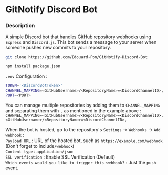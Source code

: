 # GitNotify Discord Bot

### Description

A simple Discord bot that handles GitHub repository webhooks using ``Express`` and ``Discord.js``. 
This bot sends a message to your server when someone pushes new commits to your repository.

```bash
git clone https://github.com/Edouard-Pon/GitNotify-Discord-Bot
```
```bash
npm install package.json
```
``.env`` Configuration :
```bash
TOKEN='<DiscordBotToken>'
CHANNEL_MAPPING=<GitHubUsername>/<RepositoryName>=<DiscordChannelID>,
PORT=<PORT>
```
You can manage multiple repositories by adding them to ``CHANNEL_MAPPING`` and separating them with ``,`` as mentioned in the example above :  
``CHANNEL_MAPPING=<GitHubUsername>/<RepositoryName>=<DiscordChannelID>,<GitHubUsername>/<RepositoryName>=<DiscordChannelID>,``

When the bot is hosted, go to the repository's ``Settings`` -> ``Webhooks`` -> ``Add webhook`` :  
``Payload URL`` : URL of the hosted bot, such as ``https://example.com/webhook`` (Don't forget to include``/webhook``)  
``Content type`` : ``application/json``  
``SSL verification`` : Enable SSL Verification (Default)  
``Which events would you like to trigger this webhook?`` : Just the ``push`` event.
